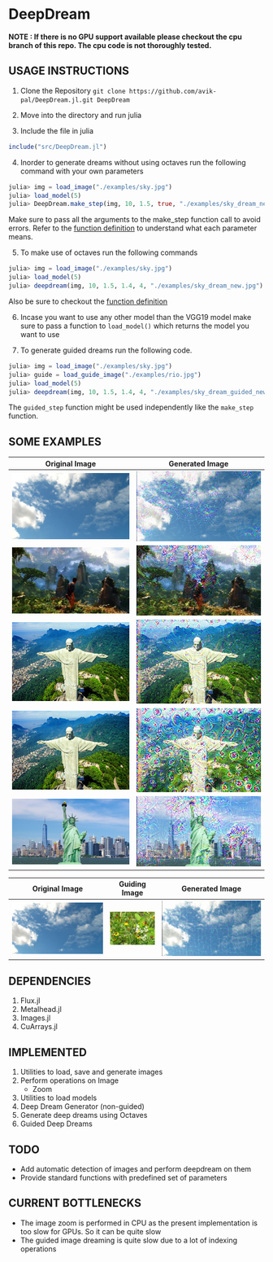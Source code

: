 # DeepDream

**NOTE : If there is no GPU support available please checkout the cpu
branch of this repo. The cpu code is not thoroughly tested.**

## USAGE INSTRUCTIONS

1. Clone the Repository
`git clone https://github.com/avik-pal/DeepDream.jl.git DeepDream`

2. Move into the directory and run julia

3. Include the file in julia
```julia
include("src/DeepDream.jl")
```

4. Inorder to generate dreams without using octaves run the following
   command with your own parameters
```julia
julia> img = load_image("./examples/sky.jpg")
julia> load_model(5)
julia> DeepDream.make_step(img, 10, 1.5, true, "./examples/sky_dream_new.jpg")
```
Make sure to pass all the arguments to the make_step function call to
avoid errors. Refer to the [function definition](https://github.com/avik-pal/DeepDream.jl/blob/11ef038ec6333114e521c6d6b422a4831c6bb0c8/src/dream.jl#L5) to understand what each parameter means.

5. To make use of octaves run the following commands
```julia
julia> img = load_image("./examples/sky.jpg")
julia> load_model(5)
julia> deepdream(img, 10, 1.5, 1.4, 4, "./examples/sky_dream_new.jpg")
```
Also be sure to checkout the [function definition](https://github.com/avik-pal/DeepDream.jl/blob/11ef038ec6333114e521c6d6b422a4831c6bb0c8/src/dream.jl#L27)

6. Incase you want to use any other model than the VGG19 model make sure
   to pass a function to `load_model()` which returns the model you want
   to use

7. To generate guided dreams run the following code.
```julia
julia> img = load_image("./examples/sky.jpg")
julia> guide = load_guide_image("./examples/rio.jpg")
julia> load_model(5)
julia> deepdream(img, 10, 1.5, 1.4, 4, "./examples/sky_dream_guided_new.jpg", guided = true)
```
The `guided_step` function might be used independently like the
`make_step` function.

## SOME EXAMPLES
|Original Image|Generated Image|
|:---:|:---:|
|![Sky](./examples/sky.jpg)|![Deepdream on Sky](./examples/sky_dream.jpg)|
|![Game](./examples/game.jpg)|![Deepdream on Game](./examples/game_dream.jpg)|
|![Rio](./examples/rio.jpg)|![Deepdream on Rio](./examples/rio_dream.jpg)|
|![Rio](./examples/rio.jpg)|![Deepdream on Rio](./examples/rio_dream_2.jpg)|
|![Statue of Liberty](./examples/liberty.jpg)|![Deepdream on Statue of Liberty](./examples/liberty_dream.jpg)|

|Original Image|Guiding Image|Generated Image|
|:---:|:---:|:---:|
|![Sky](./examples/sky.jpg)|![Flowers](./examples/flowers.jpg)|![Sky Dream guided by Flower](./examples/sky_guided_flower.jpg)|

## DEPENDENCIES

1. Flux.jl
2. Metalhead.jl
3. Images.jl
4. CuArrays.jl

## IMPLEMENTED

1. Utilities to load, save and generate images
2. Perform operations on Image
    * Zoom
3. Utilities to load models
4. Deep Dream Generator (non-guided)
5. Generate deep dreams using Octaves
6. Guided Deep Dreams

## TODO

* Add automatic detection of images and perform deepdream on them
* Provide standard functions with predefined set of parameters

## CURRENT BOTTLENECKS

* The image zoom is performed in CPU as the present implementation is
    too slow for GPUs. So it can be quite slow
* The guided image dreaming is quite slow due to a lot of indexing
    operations

